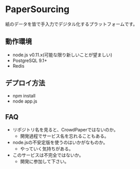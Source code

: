 # PaperSourcing
紙のデータを皆で手入力でデジタル化するプラットフォームです。

## 動作環境
* node.js v0.11.x(可能な限り新しいことが望ましい)
* PostgreSQL 9.1+
* Redis

## デプロイ方法
* npm install
* node app.js

## FAQ
* リポジトリ名を見ると、CrowdPaperではないのか。
    * 開発過程でサービス名を忘れることもある。
* node.jsの不安定版を使うのはいかがなものか。
    * やっていく気持ちがある。
* このサービスは不完全ではないか。
    * 開発に参加して下さい。

